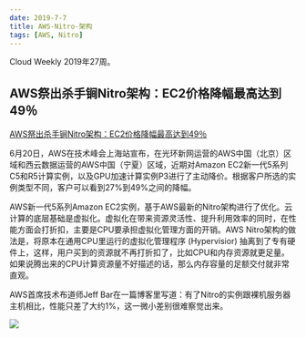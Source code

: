```yaml
---
date: 2019-7-7
title: AWS-Nitro-架构
tags: [AWS, Nitro]
---
```


Cloud Weekly 2019年27周。

## AWS祭出杀手锏Nitro架构：EC2价格降幅最高达到49％

[AWS祭出杀手锏Nitro架构：EC2价格降幅最高达到49％](https://new.qq.com/omn/20190620/20190620A0USGI.html)

6月20日，AWS在技术峰会上海站宣布，在光环新网运营的AWS中国（北京）区域和西云数据运营的AWS中国（宁夏）区域，近期对Amazon EC2新一代5系列C5和R5计算实例，以及GPU加速计算实例P3进行了主动降价。根据客户所选的实例类型不同，客户可以看到27%到49%之间的降幅。

AWS新一代5系列Amazon EC2实例，基于AWS最新的Nitro架构进行了优化。云计算的底层基础是虚拟化。虚拟化在带来资源灵活性、提升利用效率的同时，在性能方面会打折扣，主要是CPU要承担虚拟化管理方面的开销。AWS Nitro架构的做法是，将原本在通用CPU里运行的虚拟化管理程序 (Hypervisior) 抽离到了专有硬件上，这样，用户买到的资源就不再打折扣了，比如CPU和内存资源就更足量。如果说腾出来的CPU计算资源量不好描述的话，那么内存容量的足额交付就非常直观。

AWS首席技术布道师Jeff Bar在一篇博客里写道：有了Nitro的实例跟裸机服务器主机相比，性能只差了大约1%，这一微小差别很难察觉出来。

![](![](http://ww1.sinaimg.cn/large/712516f0ly1g4ri6pvb4rj20rs0f3gmd.jpg))